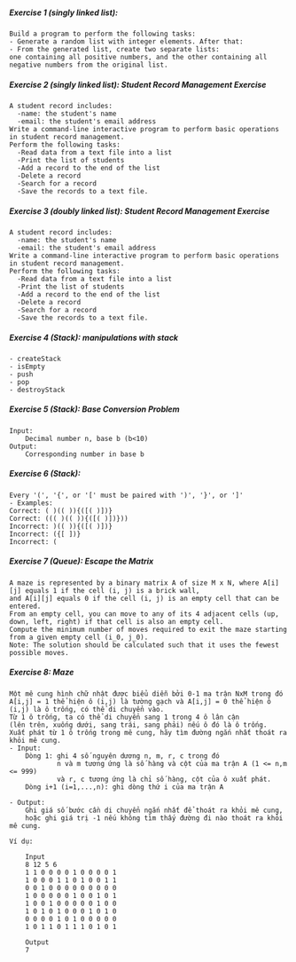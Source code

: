 ##### Exercise 1 (singly linked list): 
    Build a program to perform the following tasks:
    - Generate a random list with integer elements. After that:
    - From the generated list, create two separate lists: 
    one containing all positive numbers, and the other containing all negative numbers from the original list.

##### Exercise 2 (singly linked list): Student Record Management Exercise
    A student record includes:
      -name: the student's name
      -email: the student's email address
    Write a command-line interactive program to perform basic operations in student record management.
    Perform the following tasks:
      -Read data from a text file into a list
      -Print the list of students
      -Add a record to the end of the list
      -Delete a record
      -Search for a record
      -Save the records to a text file.

##### Exercise 3 (doubly linked list): Student Record Management Exercise
    A student record includes:
      -name: the student's name
      -email: the student's email address
    Write a command-line interactive program to perform basic operations in student record management.
    Perform the following tasks:
      -Read data from a text file into a list
      -Print the list of students
      -Add a record to the end of the list
      -Delete a record
      -Search for a record
      -Save the records to a text file.

##### Exercise 4 (Stack): manipulations with stack
    - createStack
    - isEmpty
    - push
    - pop
    - destroyStack        

##### Exercise 5 (Stack): Base Conversion Problem
    Input:
        Decimal number n, base b (b<10)
    Output:
        Corresponding number in base b

##### Exercise 6 (Stack):
    Every '(', '{', or '[' must be paired with ')', '}', or ']'
    - Examples:
    Correct: ( )(( )){([( )])}
    Correct: ((( )(( )){([( )])}))
    Incorrect: )(( )){([( )])}
    Incorrect: ({[ ])}
    Incorrect: (

##### Exercise 7 (Queue): Escape the Matrix
    A maze is represented by a binary matrix A of size M x N, where A[i][j] equals 1 if the cell (i, j) is a brick wall, 
    and A[i][j] equals 0 if the cell (i, j) is an empty cell that can be entered.
    From an empty cell, you can move to any of its 4 adjacent cells (up, down, left, right) if that cell is also an empty cell.
    Compute the minimum number of moves required to exit the maze starting from a given empty cell (i_0, j_0).
    Note: The solution should be calculated such that it uses the fewest possible moves.

##### Exercise 8: Maze
    Một mê cung hình chữ nhật được biểu diễn bởi 0-1 ma trận NxM trong đó 
    A[i,j] = 1 thể hiện ô (i,j) là tường gạch và A[i,j] = 0 thể hiện ô (i,j) là ô trống, có thể di chuyển vào. 
    Từ 1 ô trống, ta có thể di chuyển sang 1 trong 4 ô lân cận 
    (lên trên, xuống dưới, sang trái, sang phải) nếu ô đó là ô trống.
    Xuất phát từ 1 ô trống trong mê cung, hãy tìm đường ngắn nhất thoát ra khỏi mê cung.
    - Input: 
        Dòng 1: ghi 4 số nguyên dương n, m, r, c trong đó 
                n và m tương ứng là số hàng và cột của ma trận A (1 <= n,m <= 999) 
                và r, c tương ứng là chỉ số hàng, cột của ô xuất phát.
        Dòng i+1 (i=1,...,n): ghi dòng thứ i của ma trận A
        
    - Output:
        Ghi giá số bước cần di chuyển ngắn nhất để thoát ra khỏi mê cung, 
        hoặc ghi giá trị -1 nếu không tìm thấy đường đi nào thoát ra khỏi mê cung.
   
    Ví dụ:
    
        Input
        8 12 5 6
        1 1 0 0 0 0 1 0 0 0 0 1
        1 0 0 0 1 1 0 1 0 0 1 1
        0 0 1 0 0 0 0 0 0 0 0 0
        1 0 0 0 0 0 1 0 0 1 0 1
        1 0 0 1 0 0 0 0 0 1 0 0
        1 0 1 0 1 0 0 0 1 0 1 0
        0 0 0 0 1 0 1 0 0 0 0 0
        1 0 1 1 0 1 1 1 0 1 0 1
        
        Output
        7
